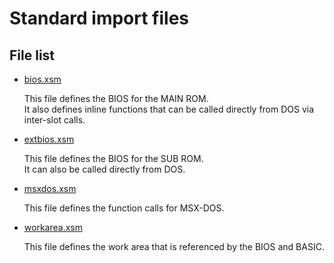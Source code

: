 # Standard import files

## File list

- [bios.xsm](./xsm/msx/bios.xsm)

  This file defines the BIOS for the MAIN ROM.  
  It also defines inline functions that can be called directly from DOS via inter-slot calls.

- [extbios.xsm](./xsm/msx/extbios.xsm)

  This file defines the BIOS for the SUB ROM.  
  It can also be called directly from DOS.

- [msxdos.xsm](./xsm/msx/msxdos.xsm)

  This file defines the function calls for MSX-DOS.

- [workarea.xsm](./xsm/msx/workarea.xsm)

  This file defines the work area that is referenced by the BIOS and BASIC.